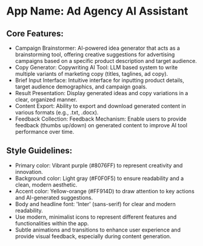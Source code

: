 # **App Name**: Ad Agency AI Assistant

## Core Features:

- Campaign Brainstormer: AI-powered idea generator that acts as a brainstorming tool, offering creative suggestions for advertising campaigns based on a specific product description and target audience.
- Copy Generator: Copywriting AI Tool: LLM based system to write multiple variants of marketing copy (titles, taglines, ad copy).
- Brief Input Interface: Intuitive interface for inputting product details, target audience demographics, and campaign goals.
- Result Presentation: Display generated ideas and copy variations in a clear, organized manner.
- Content Export: Ability to export and download generated content in various formats (e.g., .txt, .docx).
- Feedback Collection: Feedback Mechanism: Enable users to provide feedback (thumbs up/down) on generated content to improve AI tool performance over time.

## Style Guidelines:

- Primary color: Vibrant purple (#8076FF) to represent creativity and innovation.
- Background color: Light gray (#F0F0F5) to ensure readability and a clean, modern aesthetic.
- Accent color: Yellow-orange (#FF914D) to draw attention to key actions and AI-generated suggestions.
- Body and headline font: 'Inter' (sans-serif) for clear and modern readability.
- Use modern, minimalist icons to represent different features and functionalities within the app.
- Subtle animations and transitions to enhance user experience and provide visual feedback, especially during content generation.